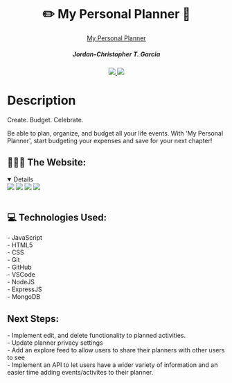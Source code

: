 <div align="center">
   <h1>✏️ My Personal Planner 📔</h1>
   
   <a href="https://jgtravels.herokuapp.com/">My Personal Planner</a>
   <h5> Jordan-Christopher T. Garcia </h5>                             
   <a href="https://www.linkedin.com/in/jctgarcia20/" target="_blank">
      <img src="https://img.shields.io/badge/-linkedin.com/in/jctgarcia20-blue?style=flat&``logo=Linkedin&logoColor=white">
   </a> 
   <a href="jctgarcia20@gmail.com" target="_blank">
      <img src="https://img.shields.io/badge/jctgarcia20@gmail.com-c14438?style=flat&logo=Gmail&``logoColor=white">
   </a>
</div>

<h1>Description</h1>
<p>Create. Budget. Celebrate.
<p>Be able to plan, organize, and budget all your life events. With 'My Personal Planner', start budgeting your expenses and save for your next chapter!

<h2>👨🏻‍💻 The Website: </h2>
<details open>
<img src="https://i.imgur.com/d2bjvYP.png">
<img src="https://i.imgur.com/0J3I7Yh.png">
<img src="https://i.imgur.com/uk7IZdT.png">
<img src="https://i.imgur.com/fbpBFOw.png">

</details>

<br>
<h2>💻 Technologies Used: </h2>
<p>- JavaScript
<br>- HTML5
<br>- CSS
<br>- Git
<br>- GitHub
<br>- VSCode
<br>- NodeJS
<br>- ExpressJS
<br>- MongoDB<p>

<h2>Next Steps:</h2>
<p>- Implement edit, and delete functionality to planned activities.
<br>- Update planner privacy settings
<br>- Add an explore feed to allow users to share their planners with other users to see
<br>- Implement an API to let users have a wider variety of information and an easier time adding events/activites to their planner.</p>